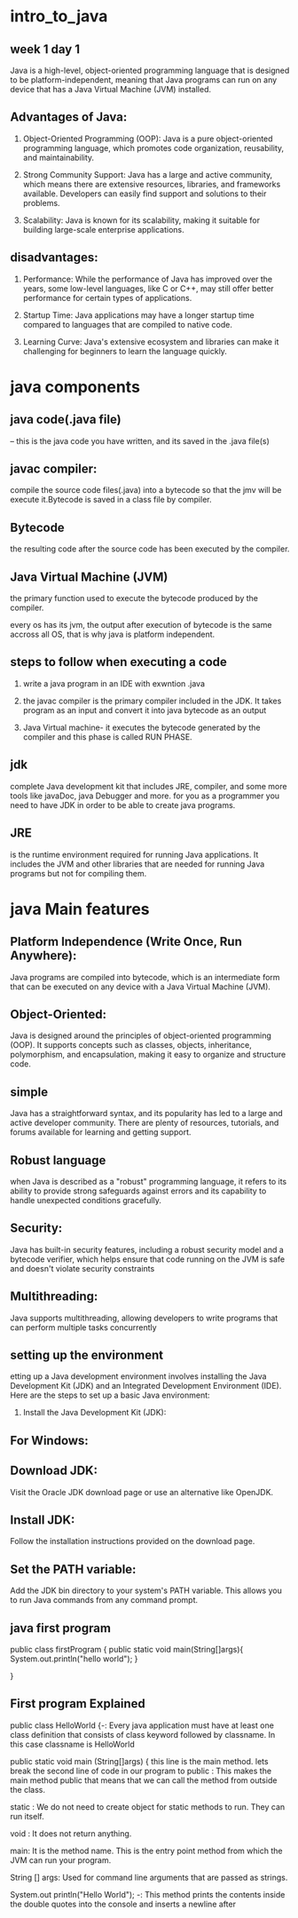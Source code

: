 # intro_to_java
## week 1 day 1
Java is a high-level, object-oriented programming language that is designed to be platform-independent, meaning that Java programs can run on any device that has a Java Virtual Machine (JVM) installed.

## Advantages of Java:
1. Object-Oriented Programming (OOP): Java is a pure object-oriented programming language, which promotes code organization, reusability, and maintainability.

2. Strong Community Support: Java has a large and active community, which means there are extensive resources, libraries, and frameworks available. Developers can easily find support and solutions to their problems.

3. Scalability: Java is known for its scalability, making it suitable for building large-scale enterprise applications.

## disadvantages:

1. Performance: While the performance of Java has improved over the years, some low-level languages, like C or C++, may still offer better performance for certain types of applications.

2. Startup Time: Java applications may have a longer startup time compared to languages that are compiled to native code.

3. Learning Curve: Java's extensive ecosystem and libraries can make it challenging for beginners to learn the language quickly.

# java components

## java code(.java file)
 – this is the java code you have written, and its saved in the .java file(s)

## javac compiler:
 compile the source code files(.java) into a bytecode so that the jmv will be execute it.Bytecode is saved in a class file by compiler.

 ## Bytecode

 the resulting code after the source code has been executed by the compiler.

 ## Java Virtual Machine (JVM)

the primary function used to execute the bytecode produced by the compiler.

every os has its jvm, the output after execution of bytecode is the same accross all OS, that is why java is platform independent.

## steps to follow when executing a code
1. write a java program in an IDE with exwntion .java

2. the javac compiler is the primary compiler included in the JDK. It takes program as an input and convert it into java bytecode as an output

3. Java Virtual machine- it executes the bytecode generated by the compiler and this phase is called RUN PHASE.

## jdk 
complete Java development kit that includes JRE, compiler, and some more tools like javaDoc, java Debugger and more.
for you as a programmer you need to have JDK in order to be able to create java programs.

## JRE
 is the runtime environment required for running Java applications. It includes the JVM and other libraries that are needed for running Java programs but not for compiling them.

 # java Main features

 ## Platform Independence (Write Once, Run Anywhere):
 Java programs are compiled into bytecode, which is an intermediate form that can be executed on any device with a Java Virtual Machine (JVM).

## Object-Oriented: 
Java is designed around the principles of object-oriented programming (OOP). It supports concepts such as classes, objects, inheritance, polymorphism, and encapsulation, making it easy to organize and structure code.

## simple
 Java has a straightforward syntax, and its popularity has led to a large and active developer community. There are plenty of resources, tutorials, and forums available for learning and getting support.

## Robust language

when Java is described as a "robust" programming language, it refers to its ability to provide strong safeguards against errors and its capability to handle unexpected conditions gracefully.

## Security:
 Java has built-in security features, including a robust security model and a bytecode verifier, which helps ensure that code running on the JVM is safe and doesn't violate security constraints

## Multithreading:
 Java supports multithreading, allowing developers to write programs that can perform multiple tasks concurrently

 ## setting up the environment
etting up a Java development environment involves installing the Java Development Kit (JDK) and an Integrated Development Environment (IDE). Here are the steps to set up a basic Java environment:

1. Install the Java Development Kit (JDK):
## For Windows:
## Download JDK:
Visit the Oracle JDK download page or use an alternative like OpenJDK.

## Install JDK:
Follow the installation instructions provided on the download page.

## Set the PATH variable:
Add the JDK bin directory to your system's PATH variable. This allows you to run Java commands from any command prompt.

## java first program
public class firstProgram {
   public static void main(String[]args){
      System.out.println("hello world");
   }

} 


## First program Explained
public class HelloWorld {-: Every java application must have at least one class definition that consists of class keyword followed by classname. In this case classname is HelloWorld

public static void main (String[]args) {  this line is the main method. lets break the second line of code in our program to 
public : This makes the main method public that means that we can call the method from outside the class.

static : We do not need to create object for static methods to run. They can run itself.

void : It does not return anything.

main: It is the method name. This is the entry point method from which the JVM can run your program.

String [] args: Used for command line arguments that are passed as strings.

System.out println("Hello World"); -: This method prints the contents inside the double quotes into the console and inserts a newline after
